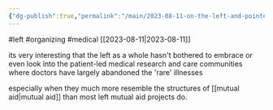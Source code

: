 ```yaml
---
{"dg-publish":true,"permalink":"/main/2023-08-11-on-the-left-and-pointedly-ignoring-patient-led-research-and-community-care-as-left-movements/","noteIcon":"","created":"2023-08-11T21:35:01.153-04:00","updated":"2023-10-06T22:50:03.440-04:00"}
---
```


#left #organizing #medical
[[2023-08-11\|2023-08-11]]

its very interesting that the left as a whole hasn't bothered to embrace or even look into the patient-led medical research and care communities where doctors have largely abandoned the 'rare' illnesses

especially when they much more resemble the structures of [[mutual aid\|mutual aid]] than most left mutual aid projects do.
